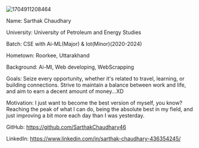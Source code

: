 ![1704911208464](https://github.com/SarthakChaudhary46/devops-2024/assets/86872379/3611104a-d6ca-4ef3-9c2c-79eff17a040c)

Name: Sarthak Chaudhary

University: University of Petroleum and Energy Studies

Batch: CSE with Ai-ML(Major) & Iot(Minor)(2020-2024)

Hometown: Roorkee, Uttarakhand

Background: Ai-Ml, Web developing, WebScrapping

Goals: Seize every opportunity, whether it's related to travel, learning, or building connections. Strive to maintain a balance between work and life, and aim to earn a decent amount of money...XD

Motivation: I just want to become the best version of myself, you know? Reaching the peak of what I can do, being the absolute best in my field, and just improving a bit more each day than I was yesterday.

GitHub: https://github.com/SarthakChaudhary46

LinkedIn: https://www.linkedin.com/in/sarthak-chaudhary-436354245/
